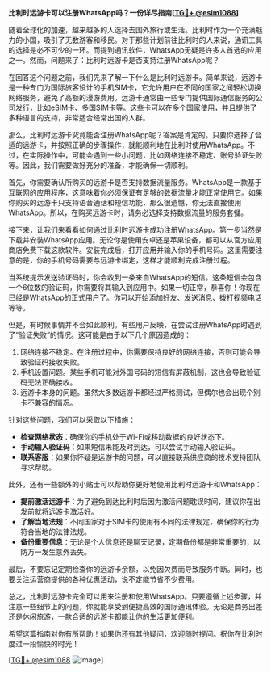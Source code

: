 **比利时远游卡可以注册WhatsApp吗？一份详尽指南[[TG💪+ @esim1088](https://t.me/s/esim1088)]**

随着全球化的加速，越来越多的人选择去国外旅行或生活。比利时作为一个充满魅力的小国，吸引了无数游客和移民。对于那些计划前往比利时的人来说，通讯工具的选择是必不可少的一环。而提到通讯软件，WhatsApp无疑是许多人首选的应用之一。然而，问题来了：比利时远游卡是否支持注册WhatsApp呢？

在回答这个问题之前，我们先来了解一下什么是比利时远游卡。简单来说，远游卡是一种专门为国际旅客设计的手机SIM卡，它允许用户在不同的国家之间轻松切换网络服务，避免了高额的漫游费用。远游卡通常由一些专门提供国际通信服务的公司发行，比如eSIM卡、多国SIM卡等。这些卡可以在多个国家使用，并且提供了多种语言的支持，非常适合经常出国的人群。

那么，比利时远游卡究竟能否注册WhatsApp呢？答案是肯定的。只要你选择了合适的远游卡，并按照正确的步骤操作，就能顺利地在比利时使用WhatsApp。不过，在实际操作中，可能会遇到一些小问题，比如网络连接不稳定、账号验证失败等。因此，我们需要做好充分的准备，才能确保一切顺利。

首先，你需要确认所购买的远游卡是否支持数据流量服务。WhatsApp是一款基于互联网的应用程序，这意味着你必须保证有足够的数据流量才能正常使用它。如果你购买的远游卡只支持语音通话和短信功能，那么很遗憾，你无法直接使用WhatsApp。所以，在购买远游卡时，请务必选择支持数据流量的服务套餐。

接下来，让我们来看看如何通过比利时远游卡成功注册WhatsApp。第一步当然是下载并安装WhatsApp应用。无论你是使用安卓还是苹果设备，都可以从官方应用商店免费下载这款软件。安装完成后，打开应用并输入你的手机号码。这里需要注意的是，你的手机号码需要与远游卡绑定，这样才能顺利完成注册过程。

当系统提示发送验证码时，你会收到一条来自WhatsApp的短信。这条短信会包含一个6位数的验证码，你需要将其输入到应用中。如果一切正常，恭喜你！你现在已经是WhatsApp的正式用户了。你可以开始添加好友、发送消息、拨打视频电话等等。

但是，有时候事情并不会如此顺利。有些用户反映，在尝试注册WhatsApp时遇到了“验证失败”的情况。这可能是由于以下几个原因造成的：

1. 网络连接不稳定。在注册过程中，你需要保持良好的网络连接，否则可能会导致验证码接收失败。
2. 手机设置问题。某些手机可能对外国号码的短信有屏蔽机制，这也会导致验证码无法正确接收。
3. 远游卡本身的问题。虽然大多数远游卡都经过严格测试，但偶尔也会出现个别卡不兼容的情况。

针对这些问题，我们可以采取以下措施：

- **检查网络状态**：确保你的手机处于Wi-Fi或移动数据的良好状态下。
- **手动输入验证码**：如果短信未能及时到达，可以尝试手动输入验证码。
- **联系客服**：如果你怀疑是远游卡的问题，可以直接联系供应商的技术支持团队寻求帮助。

此外，还有一些额外的小贴士可以帮助你更好地使用比利时远游卡和WhatsApp：

- **提前激活远游卡**：为了避免到达比利时后因为激活问题耽误时间，建议你在出发前就将远游卡激活好。
- **了解当地法规**：不同国家对于SIM卡的使用有不同的法律规定，确保你的行为符合当地的法律法规。
- **备份重要信息**：无论是个人信息还是聊天记录，定期备份都是非常重要的，以防万一发生意外丢失。

最后，不要忘记定期检查你的远游卡余额，以免因欠费而导致服务中断。同时，也要关注运营商提供的各种优惠活动，说不定能节省不少费用。

总之，比利时远游卡完全可以用来注册和使用WhatsApp。只要遵循上述步骤，并注意一些细节上的问题，你就能享受到便捷高效的国际通讯体验。无论是商务出差还是休闲旅游，一款合适的远游卡都能让你的生活更加便利。

希望这篇指南对你有所帮助！如果你还有其他疑问，欢迎随时提问。祝你在比利时度过一段愉快的时光！

[[TG💪+ @esim1088](https://t.me/s/esim1088) ![Image](https://i.postimg.cc/4NQfJmqS/Snipaste-2025-05-13-00-14-12.png)]